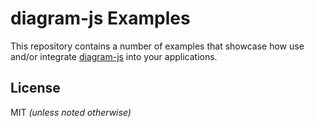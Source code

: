 # diagram-js Examples

This repository contains a number of examples that showcase how use and/or integrate [diagram-js](https://github.com/bpmn-io/diagram-js) into your applications.


## License

MIT _(unless noted otherwise)_